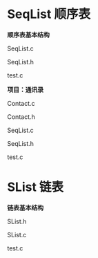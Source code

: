 # SeqList 顺序表


**顺序表基本结构**

SeqList.c

SeqList.h

test.c

**项目：通讯录**

Contact.c

Contact.h

SeqList.c

SeqList.h

test.c


# SList 链表


**链表基本结构**

SList.h

SList.c

test.c

